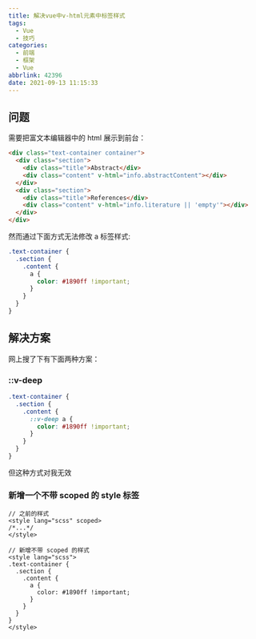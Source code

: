 ```yaml
---
title: 解决vue中v-html元素中标签样式
tags:
  - Vue
  - 技巧
categories:
  - 前端
  - 框架
  - Vue
abbrlink: 42396
date: 2021-09-13 11:15:33
---
```


## 问题

需要把富文本编辑器中的 html 展示到前台：

<!-- more -->

```html
<div class="text-container container">
  <div class="section">
    <div class="title">Abstract</div>
    <div class="content" v-html="info.abstractContent"></div>
  </div>
  <div class="section">
    <div class="title">References</div>
    <div class="content" v-html="info.literature || 'empty'"></div>
  </div>
</div>
```

然而通过下面方式无法修改 a 标签样式:

```scss
.text-container {
  .section {
    .content {
      a {
        color: #1890ff !important;
      }
    }
  }
}
```

## 解决方案

网上搜了下有下面两种方案：

### ::v-deep

```scss
.text-container {
  .section {
    .content {
      ::v-deep a {
        color: #1890ff !important;
      }
    }
  }
}
```

但这种方式对我无效

### 新增一个不带 scoped 的 style 标签

```vue
// 之前的样式
<style lang="scss" scoped>
/*...*/
</style>

// 新增不带 scoped 的样式
<style lang="scss">
.text-container {
  .section {
    .content {
      a {
        color: #1890ff !important;
      }
    }
  }
}
</style>
```
